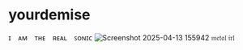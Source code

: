 # yourdemise
ɪ ⠀ᴀᴍ ⠀ᴛʜᴇ ⠀ʀᴇᴀʟ ⠀ꜱᴏɴɪᴄ
![Screenshot 2025-04-13 155942](https://github.com/user-attachments/assets/c4e5486c-e8c4-4f90-bd95-8553ce7df520)
𝔪𝔢𝔱𝔞𝔩 𝔦𝔯𝔩
